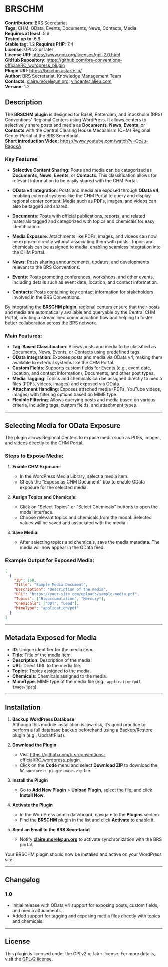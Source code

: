 # BRSCHM

**Contributors**: BRS Secretariat  
**Tags**: CHM, OData, Events, Documents, News, Contacts, Media  
**Requires at least**: 5.6  
**Tested up to**: 6.6  
**Stable tag**: 1.2 
**Requires PHP**: 7.4  
**License**: GPLv2 or later  
**License URI**: https://www.gnu.org/licenses/gpl-2.0.html  
**GitHub Repository**: https://github.com/brs-conventions-official/RC_wordpress_plugin  
**Plugin URI**: https://brschm.astarte.io/  
**Author**: BRS Secretariat, Knowledge Management Team  
**Contacts**: claire.morel@un.org, vincent@lalieu.com  
**Version**: 1.2

## Description

The **BRSCHM plugin** is designed for Basel, Rotterdam, and Stockholm (BRS) Conventions' Regional Centers using WordPress. It allows centers to selectively share posts and media as **Documents**, **News**, **Events**, or **Contacts** with the Central Clearing House Mechanism (CHM) Regional Center Portal at the BRS Secretariat.  
**Short introduction Video:** https://www.youtube.com/watch?v=OcJu-RagdkA

### Key Features

- **Selective Content Sharing**: Posts and media can be categorized as **Documents**, **News**, **Events**, or **Contacts**. This classification allows for relevant information to be easily shared with the CHM Portal.

- **OData v4 Integration**: Posts and media are exposed through **OData v4**, enabling external systems like the CHM Portal to query and display regional center content. Media such as PDFs, images, and videos can also be tagged and shared.

- **Documents**: Posts with official publications, reports, and related materials tagged and categorized with topics and chemicals for easy identification.

- **Media Exposure**: Attachments like PDFs, images, and videos can now be exposed directly without associating them with posts. Topics and chemicals can be assigned to media, enabling seamless integration into the CHM Portal.

- **News**: Posts sharing announcements, updates, and developments relevant to the BRS Conventions.

- **Events**: Posts promoting conferences, workshops, and other events, including details such as event date, location, and contact information.

- **Contacts**: Posts containing key contact information for stakeholders involved in the BRS Conventions.

By integrating the **BRSCHM plugin**, regional centers ensure that their posts and media are automatically available and queryable by the Central CHM Portal, creating a streamlined communication flow and helping to foster better collaboration across the BRS network.

### Main Features:

- **Tag-Based Classification**: Allows posts and media to be classified as Documents, News, Events, or Contacts using predefined tags.
- **OData Integration**: Exposes posts and media via OData v4, making them available to external systems like the CHM Portal.
- **Custom Fields**: Supports custom fields for Events (e.g., event date, location, and contact information), Documents, and other post types.
- **Media Tagging**: Topics and chemicals can be assigned directly to media files (PDFs, videos, images) and exposed via OData.
- **Attachment Handling**: Exposes attached media (PDFs, YouTube videos, images) with filtering options based on MIME type.
- **Flexible Filtering**: Allows querying posts and media based on various criteria, including tags, custom fields, and attachment types.

---

## Selecting Media for OData Exposure

The plugin allows Regional Centers to expose media such as PDFs, images, and videos directly to the CHM Portal.

### Steps to Expose Media:

1. **Enable CHM Exposure**:
   - In the WordPress Media Library, select a media item.
   - Check the "Expose as CHM Document" box to enable OData exposure for the selected media.

2. **Assign Topics and Chemicals**:
   - Click on "Select Topics" or "Select Chemicals" buttons to open the modal interface.
   - Choose relevant topics and chemicals from the modal. Selected values will be saved and associated with the media.

3. **Save Media**:
   - After selecting topics and chemicals, save the media metadata. The media will now appear in the OData feed.

### Example Output for Exposed Media:

```json
[
  {
    "ID": 168,
    "Title": "Sample Media Document",
    "Description": "Description of the media",
    "URL": "https://your-site.com/uploads/sample-media.pdf",
    "Topics": ["Bioaccumulation", "Mercury"],
    "Chemicals": ["DDT", "Lead"],
    "MimeType": "application/pdf"
  }
]
```

---

## Metadata Exposed for Media

- **ID**: Unique identifier for the media item.
- **Title**: Title of the media item.
- **Description**: Description of the media.
- **URL**: Direct URL to the media file.
- **Topics**: Topics assigned to the media.
- **Chemicals**: Chemicals assigned to the media.
- **MimeType**: MIME type of the media file (e.g., `application/pdf`, `image/jpeg`).

---

## Installation

1. **Backup WordPress Database**  
   Although this module installation is low-risk, it’s good practice to perform a full database backup beforehand using a Backup/Restore plugin (e.g., UpdraftPlus).

2. **Download the Plugin**  
   - Visit https://github.com/brs-conventions-official/RC_wordpress_plugin.  
   - Click on the **Code** menu and select **Download ZIP** to download the `RC_wordpress_plugin-main.zip` file.

3. **Install the Plugin**  
   - Go to **Add New Plugin** > **Upload Plugin**, select the file, and click **Install Now**.

4. **Activate the Plugin**  
   - In the WordPress admin dashboard, navigate to the **Plugins** section.  
   - Find the **BRSCHM** plugin in the list and click **Activate** to enable it.

5. **Send an Email to the BRS Secretariat**  
   - Notify **claire.morel@un.org** to activate synchronization with the BRS portal.

Your BRSCHM plugin should now be installed and active on your WordPress site.

---

## Changelog

### 1.0
- Initial release with OData v4 support for exposing posts, custom fields, and media attachments.
- Added support for tagging and exposing media files directly with topics and chemicals.

---

## License

This plugin is licensed under the GPLv2 or later license. For more details, visit the [GPLv2 license](https://www.gnu.org/licenses/gpl-2.0.html).
